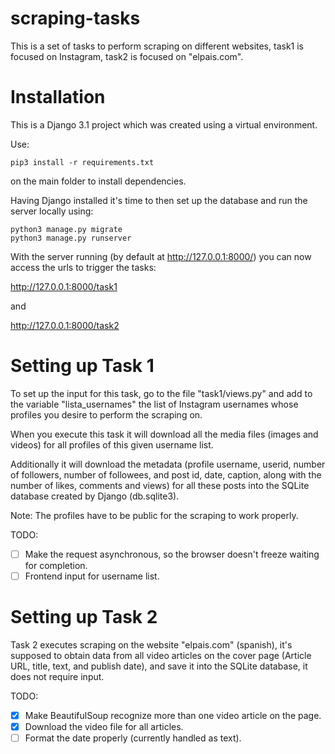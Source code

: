 # scraping-tasks

This is a set of tasks to perform scraping on different websites, task1 is focused on Instagram, task2 is focused on "elpais.com".

# Installation

This is a Django 3.1 project which was created using a virtual environment.

Use:

```shell
pip3 install -r requirements.txt
```
on the main folder to install dependencies.

Having Django installed it's time to then set up the database and run the server locally using:

```shell
python3 manage.py migrate
python3 manage.py runserver
```

With the server running (by default at http://127.0.0.1:8000/) you can now access the urls to trigger the tasks:

http://127.0.0.1:8000/task1

and

http://127.0.0.1:8000/task2

# Setting up Task 1

To set up the input for this task, go to the file "task1/views.py" and add to the variable "lista_usernames" the list of Instagram usernames whose profiles you desire to perform the scraping on.

When you execute this task it will download all the media files (images and videos) for all profiles of this given username list. 

Additionally it will download the metadata (profile username, userid, number of followers, number of followees, and post id, date, caption, along with the number of likes, comments and views) for all these posts into the SQLite database created by Django (db.sqlite3).

Note: The profiles have to be public for the scraping to work properly.

TODO:
- [ ] Make the request asynchronous, so the browser doesn't freeze waiting for completion.
- [ ] Frontend input for username list.

# Setting up Task 2

Task 2 executes scraping on the website "elpais.com" (spanish), it's supposed to obtain data from all video articles on the cover page (Article URL, title, text, and publish date), and save it into the SQLite database, it does not require input.

TODO:
- [x] Make BeautifulSoup recognize more than one video article on the page.
- [x] Download the video file for all articles.
- [ ] Format the date properly (currently handled as text).
